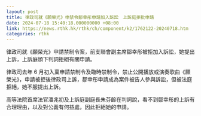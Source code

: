 ```yaml
---
layout: post
title: 律政司就《願榮光》申禁令鄒幸彤申請加入訴訟　上訴庭拒批申請
date: 2024-07-18 15:40:18.000000000 +08:00
link: https://news.rthk.hk/rthk/ch/component/k2/1762122-20240718.htm
categories: rthk
---
```


律政司就《願榮光》申請禁制令案，前支聯會副主席鄒幸彤被拒加入訴訟，她提出上訴，上訴庭頒下判詞拒絕有關申請。

律政司去年 6 月初入稟申請禁制令及臨時禁制令，禁止公開播放或演奏歌曲《願榮光》，申請被拒後律政司上訴，鄒幸彤申請成為案件被告人參與訴訟，但被法庭拒絕，她不服提出上訴。

高等法院首席法官潘兆初及上訴庭副庭長朱芬齡在判詞說，看不到鄒幸彤的上訴有合理理由，以及對公義有何益處，因此拒絕她的申請。
